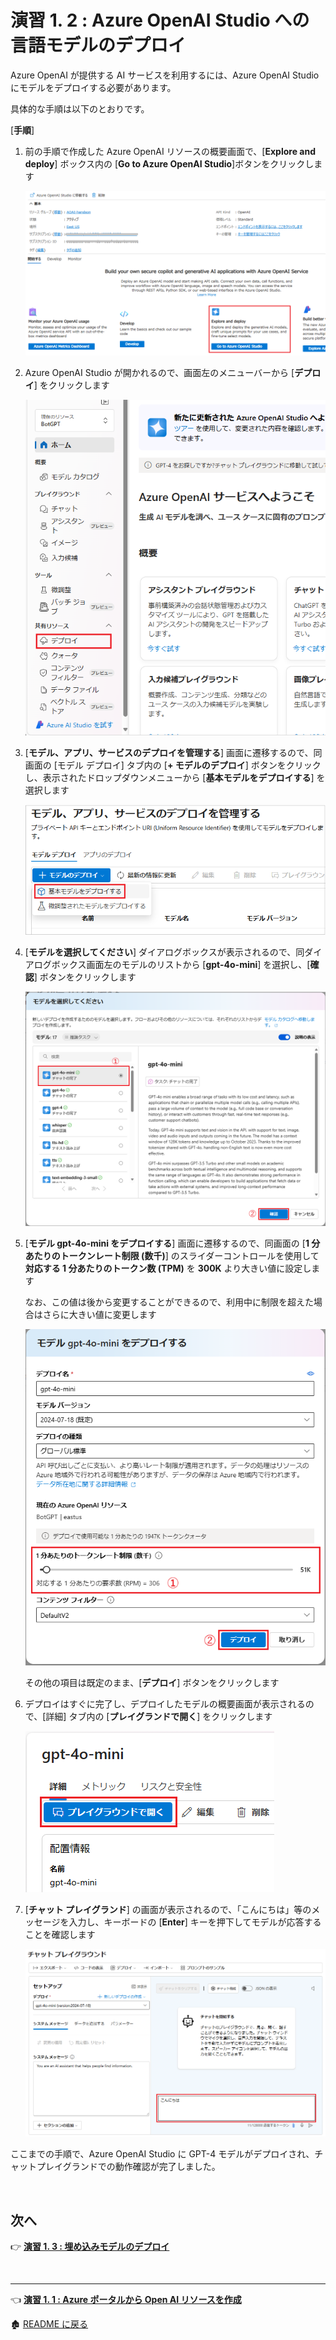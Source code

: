 # 演習 1. 2 : Azure OpenAI Studio への言語モデルのデプロイ

Azure OpenAI が提供する AI サービスを利用するには、Azure OpenAI Studio にモデルをデプロイする必要があります。

具体的な手順は以下のとおりです。

\[**手順**\]

1. 前の手順で作成した Azure OpenAI リソースの概要画面で、\[**Explore and deploy**\] ボックス内の \[**Go to Azure OpenAI Studio**\]ボタンをクリックします

    ![Open AI Studio](images/DeployModel_OpenAIStudio.png)

2. Azure OpenAI Studio が開かれるので、画面左のメニューバーから \[**デプロイ**\] をクリックします

    ![AOAI Stuido Deploy menu](images/AOAIStudio_menue_Deploy.png)

3. \[**モデル、アプリ、サービスのデプロイを管理する**\] 画面に遷移するので、同画面の \[モデル デプロイ\] タブ内の \[**+ モデルのデプロイ**\] ボタンをクリックし、表示されたドロップダウンメニューから \[**基本モデルをデプロイする**\] を選択します

    ![Deploy Model](images/AOAIStudio_deployModel.png)

4. \[**モデルを選択してください**\] ダイアログボックスが表示されるので、同ダイアログボックス画面左のモデルのリストから \[**gpt-4o-mini**\] を選択し、\[**確認**\] ボタンをクリックします

    ![Select deploy model](images/AOAIStudio_ChoseDeployModel.png)

5. \[**モデル gpt-4o-mini をデプロイする**\] 画面に遷移するので、同画面の \[**1 分あたりのトークンレート制限 (数千)**\] のスライダーコントロールを使用して **対応する 1 分あたりのトークン数 (TPM)** を **300K** より大きい値に設定します

    なお、この値は後から変更することができるので、利用中に制限を超えた場合はさらに大きい値に変更します

    ![Set RPM](images/AOAIStudio_deployModel02.png)

    その他の項目は既定のまま、\[**デプロイ**\] ボタンをクリックします

6. デプロイはすぐに完了し、デプロイしたモデルの概要画面が表示されるので、\[詳細\] タブ内の \[**プレイグランドで開く**\] をクリックします

    ![GPT model open with playground](images/Open_PlayGround_gpt.png)

7. \[**チャット プレイグランド**\] の画面が表示されるので、「こんにちは」等のメッセージを入力し、キーボードの \[**Enter**\] キーを押下してモデルが応答することを確認します

    ![Chat with GPT model](images/AOAIStudio_Playground_Chat.png)

ここまでの手順で、Azure OpenAI Studio に GPT-4 モデルがデプロイされ、チャットプレイグランドでの動作確認が完了しました。

<!--



\[**パラメーター**\] 画面の設定内容については、各ラベル右横にある \[**(!)**\] アイコンをクリックすると、そのパラメーターの説明が表示されるので確認してください。

![Parameter description](images/Open_PlayGround_gpt_parametar.png)


-->
<br>

## 次へ

👉 [**演習 1. 3 : 埋め込みモデルのデプロイ**](Ex01-3.md) 

<br>

<hr>

👈 [**演習 1. 1  : Azure ポータルから Open AI リソースを作成**](Ex01-1.md) 

🏚️ [README に戻る](README.md)